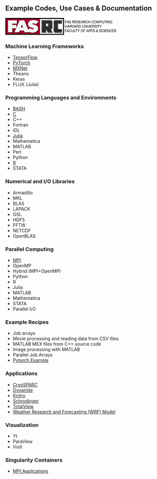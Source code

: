 ## Example Codes, Use Cases & Documentation

<img src="Images/rc-logo-text_2017-88.png" alt="PyTorch-logo" width="350"/>


### Machine Learning Frameworks

* [TensorFlow](AI/TensorFlow)
* [PyTorch](AI/PyTorch)
* [MXNet](AI/MXNet)
* Theano
* Keras
* FLUX (Julia)  

### Programming Languages and Environments
    
* [BASH](Languages/BASH)
* [C](Languages/C)  
* C++  
* Fortran  
* IDL  
* [Julia](Languages/Julia)  
* Mathematica  
* MATLAB  
* Perl  
* Python
* [R](Languages/R)  
* STATA

### Numerical and I/O Libraries
   
* Armadillo
* MKL
* BLAS
* LAPACK
* GSL
* HDF5
* FFTW
* NETCDF
* OpenBLAS

### Parallel Computing

* [MPI](Parallel_Computing/MPI)
* OpenMP
* Hybrid (MPI+OpenMP)
* Python
* R
* Julia
* MATLAB
* Mathematica
* STATA
* Parallel I/O

### Example Recipes

* Job arrays
* Movie processing and reading data from CSV files
* MATLAB MEX files from C++ source code
* Image processing with MATLAB 
* Parallel Job Arrays
* [Pytorch Example](Example_Recipes/pytorch)

### Applications

* [CryoSPARC](Applications/CryoSPARC)
* [Dynamite](Applications/Dynamite)
* [Knitro](Applications/Knitro)
* [Schrodinger](Applications/Schrodinger)
* [TotalView](Applications/TotalView)
* [Weather Research and Forecasting (WRF) Model](Applications/WRF_Model)

### Visualization

* Yt
* ParaView
* VisIt

### Singularity Containers

* [MPI Applications](Singularity_Containers/MPI_Apps)
